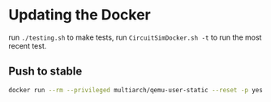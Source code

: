 # Updating the Docker

run `./testing.sh` to make tests, run `CircuitSimDocker.sh -t` to run the most recent test.

## Push to stable

```bash
docker run --rm --privileged multiarch/qemu-user-static --reset -p yes && docker buildx build --platform linux/amd64,linux/arm64 -t avannus/circuit-sim:stable --push .
```

